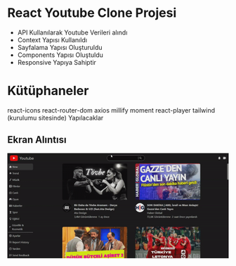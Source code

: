 <h1>React Youtube Clone Projesi</h1>

- API Kullanılarak Youtube Verileri alındı
- Context Yapısı Kullanıldı
- Sayfalama Yapısı Oluşturuldu
- Components Yapısı Oluştuldu
- Responsive Yapıya Sahiptir


# Kütüphaneler
react-icons
react-router-dom
axios
millify
moment
react-player
tailwind (kurulumu sitesinde)
Yapılacaklar


<h2>Ekran Alıntısı</h2>

![](./public/YoutubeClone.gif)